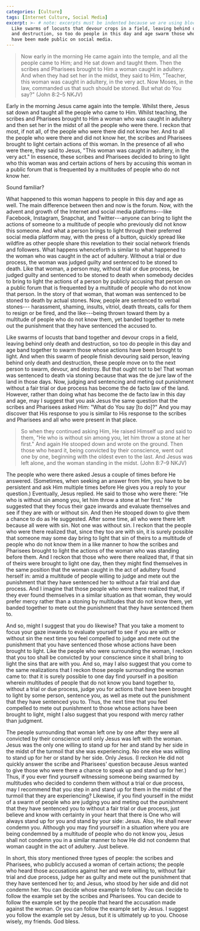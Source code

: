 ```yaml
---
categories: [Culture]
tags: [Internet Culture, Social Media]
excerpt: >- # note: excerpts must be indented because we are using block scalars
  Like swarms of locusts that devour crops in a field, leaving behind only death
  and destruction, so too do people in this day and age swarm those whose action
  have been made public on social media.
---
```


> Now early in the morning He came again into the temple, and all the people
came to Him; and He sat down and taught them. Then the scribes and Pharisees
brought to Him a woman caught in adultery. And when they had set her in the
midst, they said to Him, "Teacher, this woman was caught in adultery, in the
very act. Now Moses, in the law, commanded us that such should be stoned. But
what do You say?" (John 8:2–5 NKJV)

Early in the morning Jesus came again into the temple. Whilst there, Jesus sat
down and taught all the people who came to Him. Whilst teaching, the scribes and
Pharisees brought to Him a woman who was caught in adultery and then set her in
the midst of all the people who were there. I reckon that most, if not all, of
the people who were there did not know her. And to all the people who were there
and did not know her, the scribes and Pharisees brought to light certain actions
of this woman. In the presence of all who were there, they said to Jesus, "This
woman was caught in adultery, in the very act." In essence, these scribes and
Pharisees decided to bring to light who this woman was and certain actions of
hers by accusing this woman in a public forum that is frequented by a multitudes
of people who do not know her.

Sound familiar?

What happened to this woman happens to people in this day and age as well. The
main difference between then and now is the forum. Now, with the advent and
growth of the Internet and social media platforms---like Facebook, Instagram,
Snapchat, and Twitter---anyone can bring to light the actions of someone to a
multitude of people who previously did not know this someone. And what a person
brings to light through their preferred social media platform may, with the
press of a button, quickly spread like wildfire as other people share this
revelation to their social network friends and followers. What happens
whenceforth is similar to what happened to the woman who was caught in the act
of adultery. Without a trial or due process, the woman was judged guilty and
sentenced to be stoned to death. Like that woman, a person may, without trial or
due process, be judged guilty and sentenced to be stoned to death when somebody
decides to bring to light the actions of a person by publicly accusing that
person on a public forum that is frequented by a multitude of people who do not
know that person. In the story of that woman, that woman was sentenced to be
stoned to death by actual stones. Now, people are sentenced to verbal stones---
harassment, shaming, insults, vitriol, death threats, calls for them to resign
or be fired, and the like---being thrown toward them by a multitude of people
who do not know them, yet banded together to mete out the punishment that they
have sentenced the accused to.

Like swarms of locusts that band together and devour crops in a field, leaving
behind only death and destruction, so too do people in this day and age band
together to swarm those whose actions have been brought to light. And when this
swarm of people finish devouring said person, leaving behind only death and
destruction, these people move on to the next person to swarm, devour, and
destroy. But that ought not to be! That woman was sentenced to death via stoning
because that was the de jure law of the land in those days. Now, judging and
sentencing and meting out punishment without a fair trial or due process has
become the de facto law of the land. However, rather than doing what has become
the de facto law in this day and age, may I suggest that you ask Jesus the same
question that the scribes and Pharisees asked Him: "What do You say [to do]?"
And you may discover that His response to you is similar to His response to the
scribes and Pharisees and all who were present in that place.

> So when they continued asking Him, He raised Himself up and said to them, "He
who is without sin among you, let him throw a stone at her first." And again He
stooped down and wrote on the ground. Then those who heard it, being convicted
by their conscience, went out one by one, beginning with the oldest even to the
last. And Jesus was left alone, and the woman standing in the midst. (John 8:7–9
NKJV)

The people who were there asked Jesus a couple of times before He answered.
(Sometimes, when seeking an answer from Him, you have to be persistent and ask
Him multiple times before He gives you a reply to your question.) Eventually,
Jesus replied. He said to those who were there: "He who is without sin among
you, let him throw a stone at her first." He suggested that they focus their
gaze inwards and evaluate themselves and see if they are with or without sin.
And then He stooped down to give them a chance to do as He suggested. After some
time, all who were there left because all were with sin. Not one was without
sin. I reckon that the people who were there realized that, since they too are
with sin, it is surely possible that someone may some day bring to light that
sin of theirs to a multitude of people who do not know them in a like manner to
how the scribes and Pharisees brought to light the actions of the woman who was
standing before them. And I reckon that those who were there realized that, if
that sin of theirs were brought to light one day, then they might find
themselves in the same position that the woman caught in the act of adultery
found herself in: amid a multitude of people willing to judge and mete out the
punishment that they have sentenced her to without a fair trial and due process.
And I imagine that those people who were there realized that, if they ever found
themselves in a similar situation as that woman, they would prefer mercy rather
than a stoning by multitudes that do not know them, yet banded together to mete
out the punishment that they have sentenced them to.

And so, might I suggest that you do likewise? That you take a moment to focus
your gaze inwards to evaluate yourself to see if you are with or without sin the
next time you feel compelled to judge and mete out the punishment that you have
sentenced those whose actions have been brought to light. Like the people who
were surrounding the woman, I reckon that you too shall be convicted by your
conscience since it shall bring to light the sins that are with you. And so, may
I also suggest that you come to the same realizations that I reckon those people
surrounding the woman came to: that it is surely possible to one day find
yourself in a position wherein multitudes of people that do not know you band
together to, without a trial or due process, judge you for actions that have
been brought to light by some person, sentence you, as well as mete out the
punishment that they have sentenced you to. Thus, the next time that you feel
compelled to mete out punishment to those whose actions have been brought to
light, might I also suggest that you respond with mercy rather than judgment.

The people surrounding that woman left one by one after they were all convicted
by their conscience until only Jesus was left with the woman. Jesus was the only
one willing to stand up for her and stand by her side in the midst of the
turmoil that she was experiencing. No one else was willing to stand up for her
or stand by her side. Only Jesus. (I reckon He did not quickly answer the scribe
and Pharisees' question because Jesus wanted to give those who were there a
chance to speak up and stand up for her.) Thus, if you ever find yourself
witnessing someone being swarmed by multitudes who decided to condemn them
without a trial or due process, may I recommend that you step in and stand up
for them in the midst of the turmoil that they are experiencing? Likewise, if
you find yourself in the midst of a swarm of people who are judging you and
meting out the punishment that they have sentenced you to without a fair trial
or due process, just believe and know with certainty in your heart that there is
One who will always stand up for you and stand by your side: Jesus. Also, He
shall never condemn you. Although you may find yourself in a situation where you
are being condemned by a multitude of people who do not know you, Jesus shall
not condemn you in a similar manner to how He did not condemn that woman caught
in the act of adultery. Just believe.

In short, this story mentioned three types of people: the scribes and Pharisees,
who publicly accused a woman of certain actions; the people who heard those
accusations against her and were willing to, without fair trial and due process,
judge her as guilty and mete out the punishment that they have sentenced her to;
and Jesus, who stood by her side and did not condemn her. You can decide whose
example to follow. You can decide to follow the example set by the scribes and
Pharisees. You can decide to follow the example set by the people that heard the
accusation made against the woman. Or you can follow the example set by Jesus. I
suggest you follow the example set by Jesus, but it is ultimately up to you.
Choose wisely, my friends. God bless.
